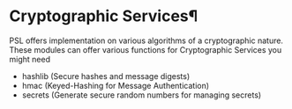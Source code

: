 # Cryptographic Services¶

PSL offers implementation on various algorithms of a cryptographic nature. These modules can offer various functions for Cryptographic Services you might need

- hashlib (Secure hashes and message digests)
- hmac (Keyed-Hashing for Message Authentication)
- secrets (Generate secure random numbers for managing secrets)
